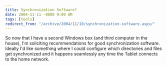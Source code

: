 ```yaml
---
title: Synchronization Software?
date: 2004-11-11 -0800 9:00 AM
tags: [tools]
redirect_from: "/archive/2004/11/10/synchronization-software.aspx/"
---
```


So now that I have a second Windows box (and third computer in the
house), I'm soliciting recommendations for good synchronization
software. Ideally I'd like something where I could configure which
directories and files get synchronized and it happens seamlessly any
time the Tablet connects to the home network.

